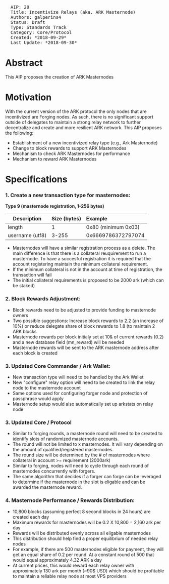 <pre>
  AIP: 20
  Title: Incentivize Relays (aka. ARK Masternode)
  Authors: galperins4 <galperins4@gmail.com>
  Status: Draft
  Type: Standards Track
  Category: Core/Protocol
  Created: *2018-09-29*
  Last Update: *2018-09-30*
</pre>

Abstract
========
This AIP proposes the creation of ARK Masternodes


Motivation
==========

With the current version of the ARK protocol the only nodes that are incentivized are Forging nodes. As such, there is no significant support outside of delegates to maintain a strong relay network to further decentralize and create and more resilient ARK network. This AIP proposes the following:
- Establishment of a new incentivized relay type (e.g., Ark Masternode)
- Change to block rewards to support ARK Masternodes
- Mechanism to check ARK Masternodes for performance
- Mechanism to reward ARK Masternodes

Specifications
==============

### 1. Create a new transaction type for masternodes:

**Type 9 (masternode registration, 1-256 bytes)**

| Description       | Size (bytes)  | Example                                                              |
| -------------     | ------------- | :-------                                                             |
| length            | 1             | 0x80 (minimum 0x03)                                                  |
| username (utf8)   | 3-255         | 0x6669786372797074   

- Masternodes will have a similar registration process as a delete. The main difference is that there is a collateral reuquirement to run a masternode. To have a succesful registration it is required that the account registering maintain the minimum collateral requirement.
- If the minimum collateral is not in the account at time of registration, the transaction will fail
- The initial collateral requirements is proposed to be 2000 ark (which can be staked)

### 2. Block Rewards Adjustment:
- Block rewards need to be adjusted to provide funding to masternode owners
- Two possible suggestions: Increase block rewards to 2.2 (an increase of 10%) or reduce delegate share of block rewards to 1.8 (to maintain 2 ARK blocks
- Masternode rewards per block initialy set at 10& of current rewards (0.2) and a new database field (mn_reward) will be needed
- Masternode rewards will be sent to the ARK masternode address after each block is created

### 3. Updated Core Commander /  Ark Wallet:
- New transaction type will need to be handled by the Ark Wallet
- New "configure" relay option will need to be created to link the relay node to the masternode account
- Same options used for configuring forger node and protection of passphrase would apply
- Masternode setup would also automatically set up arkstats on relay node

### 3. Updated Core / Protocol
- Similar to forging rounds, a masternode round will need to be created to identify slots of randomized masternode accounts. 
- The round will not be limited to x masternodes. It will vary depending on the amount of qualified/registered masternodes.
- The round size will be determined by the # of masternodes where collateral in account >= requirement (2000ark)
- Similar to forging, nodes will need to cycle through each round of masternodes concurrently with forgers. 
- The same algorithm that decides if a forger can forge can be leveraged to determine if the masternode in the slot is eligable and can be awarded the masternode reward.

### 4. Masternode Performance / Rewards Distribution:
- 10,800 blocks (assuming perfect 8 second blocks in 24 hours) are created each day
- Maximum rewards for masternodes will be 0.2 X 10,800 = 2,160 ark per day
- Rewards will be distributed evenly across all eligable masternodes
- This distribution should help find a proper equilibrium of needed relay nodes
- For example, if  there are 500 masternodes eligible for payment, they will get an equal share of 0.2 per round. At a constant round of 500 that would equal approximately 4.32 ARK a day
- At current prices, this would reward each relay owner with approximately 130 ark per month (~90$ USD) which should be profitable to maintain a reliable relay node at most VPS providers
